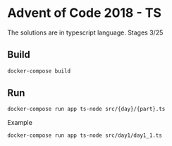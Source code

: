 Advent of Code 2018 - TS
===================

The solutions are in typescript language.
Stages 3/25

## Build
```bash
docker-compose build
```

## Run
```bash
docker-compose run app ts-node src/{day}/{part}.ts
```
Example
```bash
docker-compose run app ts-node src/day1/day1_1.ts
```
